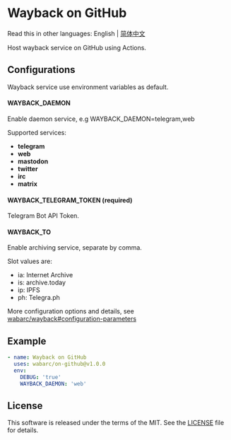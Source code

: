 # Wayback on GitHub

Read this in other languages: English | [简体中文](./README.zh-CN.md)

Host wayback service on GitHub using Actions.

## Configurations

Wayback service use environment variables as default.

#### WAYBACK_DAEMON

Enable daemon service, e.g WAYBACK_DAEMON=telegram,web

Supported services:

- **telegram**
- **web**
- **mastodon**
- **twitter**
- **irc**
- **matrix**

#### WAYBACK_TELEGRAM_TOKEN (required)

Telegram Bot API Token.

#### WAYBACK_TO

Enable archiving service, separate by comma.

Slot values are:

- ia: Internet Archive
- is: archive.today
- ip: IPFS
- ph: Telegra.ph

More configuration options and details, see [wabarc/wayback#configuration-parameters](https://github.com/wabarc/wayback#configuration-parameters)

## Example

```yaml
- name: Wayback on GitHub
  uses: wabarc/on-github@v1.0.0
  env:
    DEBUG: 'true'
    WAYBACK_DAEMON: 'web'
```

## License

This software is released under the terms of the MIT. See the [LICENSE](https://github.com/wabarc/on-github/blob/main/LICENSE) file for details.
